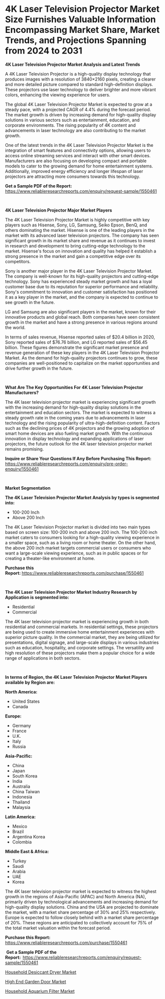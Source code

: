 <p><h1>4K Laser Television Projector Market Size Furnishes Valuable Information Encompassing Market Share, Market Trends, and Projections Spanning from 2024 to 2031</h1></p><p><strong>4K Laser Television Projector Market Analysis and Latest Trends</strong></p>
<p><p>A 4K Laser Television Projector is a high-quality display technology that produces images with a resolution of 3840×2160 pixels, creating a clearer and more detailed picture compared to standard high-definition displays. These projectors use laser technology to deliver brighter and more vibrant colors, enhancing the viewing experience for users.</p><p>The global 4K Laser Television Projector Market is expected to grow at a steady pace, with a projected CAGR of 4.4% during the forecast period. The market growth is driven by increasing demand for high-quality display solutions in various sectors such as entertainment, education, and corporate environments. The rising popularity of 4K content and advancements in laser technology are also contributing to the market growth.</p><p>One of the latest trends in the 4K Laser Television Projector Market is the integration of smart features and connectivity options, allowing users to access online streaming services and interact with other smart devices. Manufacturers are also focusing on developing compact and portable models to cater to the growing demand for home entertainment systems. Additionally, improved energy efficiency and longer lifespan of laser projectors are attracting more consumers towards this technology.</p></p>
<p><strong>Get a Sample PDF of the Report:&nbsp;</strong> <a href="https://www.reliableresearchreports.com/enquiry/request-sample/1550461">https://www.reliableresearchreports.com/enquiry/request-sample/1550461</a></p>
<p>&nbsp;</p>
<p><strong>4K Laser Television Projector Major Market Players</strong></p>
<p><p>The 4K Laser Television Projector Market is highly competitive with key players such as Hisense, Sony, LG, Samsung, Seiko Epson, BenQ, and others dominating the market. Hisense is one of the leading players in the market with its advanced laser television projectors. The company has seen significant growth in its market share and revenue as it continues to invest in research and development to bring cutting-edge technology to the market. Hisense's focus on innovation and quality has helped it establish a strong presence in the market and gain a competitive edge over its competitors.</p><p>Sony is another major player in the 4K Laser Television Projector Market. The company is well-known for its high-quality projectors and cutting-edge technology. Sony has experienced steady market growth and has a loyal customer base due to its reputation for superior performance and reliability. Sony's commitment to innovation and customer satisfaction has positioned it as a key player in the market, and the company is expected to continue to see growth in the future.</p><p>LG and Samsung are also significant players in the market, known for their innovative products and global reach. Both companies have seen consistent growth in the market and have a strong presence in various regions around the world.</p><p>In terms of sales revenue, Hisense reported sales of $20.4 billion in 2020, Sony reported sales of $76.76 billion, and LG reported sales of $56.45 billion. These figures demonstrate the significant market presence and revenue generation of these key players in the 4K Laser Television Projector Market. As the demand for high-quality projectors continues to grow, these companies are well-positioned to capitalize on the market opportunities and drive further growth in the future.</p></p>
<p>&nbsp;</p>
<p><strong>What Are The Key Opportunities For 4K Laser Television Projector Manufacturers?</strong></p>
<p><p>The 4K laser television projector market is experiencing significant growth with the increasing demand for high-quality display solutions in the entertainment and education sectors. The market is expected to witness a steady growth rate in the coming years due to advancements in laser technology and the rising popularity of ultra-high-definition content. Factors such as the declining prices of 4K projectors and the growing adoption of smart home devices are also fueling market growth. With the continuous innovation in display technology and expanding applications of laser projectors, the future outlook for the 4K laser television projector market remains promising.</p></p>
<p><strong>Inquire or Share Your Questions If Any Before Purchasing This Report:</strong> <a href="https://www.reliableresearchreports.com/enquiry/pre-order-enquiry/1550461">https://www.reliableresearchreports.com/enquiry/pre-order-enquiry/1550461</a></p>
<p>&nbsp;</p>
<p><strong>Market Segmentation</strong></p>
<p><strong>The 4K Laser Television Projector Market Analysis by types is segmented into:</strong></p>
<p><ul><li>100-200 Inch</li><li>Above 200 Inch</li></ul></p>
<p><p>The 4K Laser Television Projector market is divided into two main types based on screen size: 100-200 inch and above 200 inch. The 100-200 inch market caters to consumers looking for a high-quality viewing experience in a smaller space, such as a living room or home theater. On the other hand, the above 200 inch market targets commercial users or consumers who want a large-scale viewing experience, such as in public spaces or for creating a theater-like environment at home.</p></p>
<p><strong>Purchase this Report:&nbsp;</strong><a href="https://www.reliableresearchreports.com/purchase/1550461">https://www.reliableresearchreports.com/purchase/1550461</a></p>
<p>&nbsp;</p>
<p><strong>The 4K Laser Television Projector Market Industry Research by Application is segmented into:</strong></p>
<p><ul><li>Residential</li><li>Commercial</li></ul></p>
<p><p>The 4K laser television projector market is experiencing growth in both residential and commercial markets. In residential settings, these projectors are being used to create immersive home entertainment experiences with superior picture quality. In the commercial market, they are being utilized for presentations, digital signage, and large-scale displays in various industries such as education, hospitality, and corporate settings. The versatility and high resolution of these projectors make them a popular choice for a wide range of applications in both sectors.</p></p>
<p>&nbsp;</p>
<p><strong>In terms of Region, the 4K Laser Television Projector Market Players available by Region are:</strong></p>
<p>
    <p> <strong> North America: </strong>
        <ul>
            <li>United States</li>
            <li>Canada</li>
        </ul>
        </p> 
    <p> <strong> Europe: </strong>
        <ul>
            <li>Germany</li>
            <li>France</li>
            <li>U.K.</li>
            <li>Italy</li>
            <li>Russia</li>
        </ul>
        </p> 
    <p> <strong> Asia-Pacific: </strong>
        <ul>
            <li>China</li>
            <li>Japan</li>
            <li>South Korea</li>
            <li>India</li>
            <li>Australia</li>
            <li>China Taiwan</li>
            <li>Indonesia</li>
            <li>Thailand</li>
            <li>Malaysia</li>
        </ul>
        </p> 
    <p> <strong> Latin America: </strong>
        <ul>
            <li>Mexico</li>
            <li>Brazil</li>
            <li>Argentina Korea</li>
            <li>Colombia</li>
        </ul>
        </p> 
    <p> <strong> Middle East & Africa: </strong>
        <ul>
            <li>Turkey</li>
            <li>Saudi</li>
            <li>Arabia</li>
            <li>UAE</li>
            <li>Korea</li>
        </ul>
    </p>
    </p>
<p><p>The 4K laser television projector market is expected to witness the highest growth in the regions of Asia-Pacific (APAC) and North America (NA), primarily driven by technological advancements and increasing demand for high-quality display solutions. China and the USA are projected to dominate the market, with a market share percentage of 30% and 25% respectively. Europe is expected to follow closely behind with a market share percentage of 20%. These regions are anticipated to collectively account for 75% of the total market valuation within the forecast period.</p></p>
<p><strong>Purchase this Report: </strong><a href="https://www.reliableresearchreports.com/purchase/1550461">https://www.reliableresearchreports.com/purchase/1550461</a></p>
<p>&nbsp;<strong>Get a Sample PDF of the Report:&nbsp;&nbsp;</strong><a href="https://www.reliableresearchreports.com/enquiry/request-sample/1550461">https://www.reliableresearchreports.com/enquiry/request-sample/1550461</a></p>
<p><strong></strong></p>
<p><p><a href="https://github.com/globismark/Market-Research-Report-List-2/blob/main/household-desiccant-dryer-market.md">Household Desiccant Dryer Market</a></p><p><a href="https://github.com/bobicer/Market-Research-Report-List-2/blob/main/high-end-garden-door-market.md">High End Garden Door Market</a></p><p><a href="https://github.com/prosalinda88/Market-Research-Report-List-3/blob/main/household-aquarium-filter-market.md">Household Aquarium Filter Market</a></p></p>